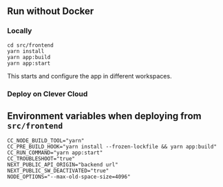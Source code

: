 ## Run without Docker

### Locally

```shell
cd src/frontend
yarn install
yarn app:build
yarn app:start
```

This starts and configure the app in different workspaces.

### Deploy on Clever Cloud

## Environment variables when deploying from `src/frontend`

```shell
CC_NODE_BUILD_TOOL="yarn"
CC_PRE_BUILD_HOOK="yarn install --frozen-lockfile && yarn app:build"
CC_RUN_COMMAND="yarn app:start"
CC_TROUBLESHOOT="true"
NEXT_PUBLIC_API_ORIGIN="backend url"
NEXT_PUBLIC_SW_DEACTIVATED="true"
NODE_OPTIONS="--max-old-space-size=4096"
```

